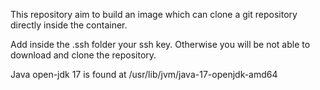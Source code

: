 This repository aim to build an image which can clone a git repository directly inside the container.

Add inside the .ssh folder your ssh key. Otherwise you will be not able to download and clone the repository.

Java open-jdk 17 is found at /usr/lib/jvm/java-17-openjdk-amd64